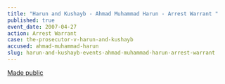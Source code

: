```yaml
---
title: "Harun and Kushayb - Ahmad Muhammad Harun - Arrest Warrant "
published: true
event_date: 2007-04-27
action: Arrest Warrant
case: the-prosecutor-v-harun-and-kushayb
accused: ahmad-muhammad-harun
slug: harun-and-kushayb-events-ahmad-muhammad-harun-arrest-warrant
---
```


[Made public](http://www.icc-cpi.int/iccdocs/doc/doc279813.pdf)

